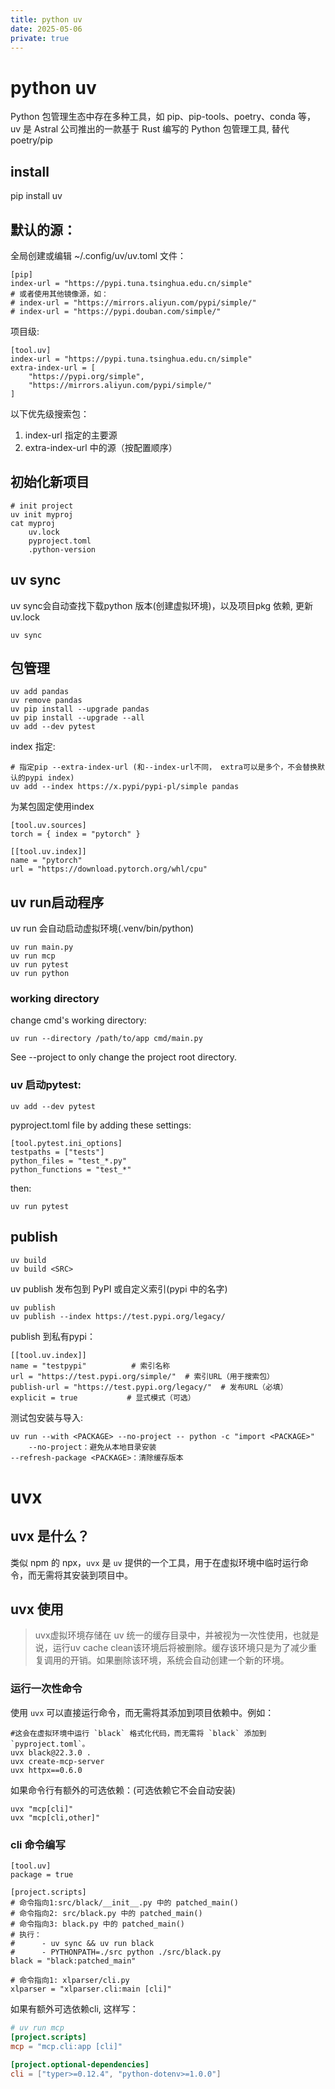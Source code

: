 ```yaml
---
title: python uv
date: 2025-05-06
private: true
---
```

# python uv
Python 包管理生态中存在多种工具，如 pip、pip-tools、poetry、conda 等，
uv 是 Astral 公司推出的一款基于 Rust 编写的 Python 包管理工具, 替代poetry/pip
## install
pip install uv

## 默认的源：
全局创建或编辑 ~/.config/uv/uv.toml 文件：

    [pip]
    index-url = "https://pypi.tuna.tsinghua.edu.cn/simple"
    # 或者使用其他镜像源，如：
    # index-url = "https://mirrors.aliyun.com/pypi/simple/"
    # index-url = "https://pypi.douban.com/simple/"


项目级:

    [tool.uv]
    index-url = "https://pypi.tuna.tsinghua.edu.cn/simple"
    extra-index-url = [
        "https://pypi.org/simple",
        "https://mirrors.aliyun.com/pypi/simple/"
    ]

以下优先级搜索包：
1. index-url 指定的主要源
2. extra-index-url 中的源（按配置顺序）

## 初始化新项目
    # init project
    uv init myproj
    cat myproj
        uv.lock
        pyproject.toml
        .python-version

## uv sync
uv sync会自动查找下载python 版本(创建虚拟环境)，以及项目pkg 依赖, 更新uv.lock

    uv sync

## 包管理
    uv add pandas
    uv remove pandas
    uv pip install --upgrade pandas
    uv pip install --upgrade --all
    uv add --dev pytest

index 指定:

    # 指定pip --extra-index-url (和--index-url不同， extra可以是多个，不会替换默认的pypi index)
    uv add --index https://x.pypi/pypi-pl/simple pandas

为某包固定使用index

    [tool.uv.sources]
    torch = { index = "pytorch" }

    [[tool.uv.index]]
    name = "pytorch"
    url = "https://download.pytorch.org/whl/cpu"


## uv run启动程序
uv run 会自动启动虚拟环境(.venv/bin/python)

    uv run main.py
    uv run mcp
    uv run pytest
    uv run python

### working directory
change cmd's working directory:

    uv run --directory /path/to/app cmd/main.py

See --project to only change the project root directory.


### uv 启动pytest:
    uv add --dev pytest

pyproject.toml file by adding these settings:

    [tool.pytest.ini_options]
    testpaths = ["tests"]
    python_files = "test_*.py"
    python_functions = "test_*"

then:

    uv run pytest

## publish
    uv build
    uv build <SRC>

uv publish	发布包到 PyPI 或自定义索引(pypi 中的名字)

    uv publish
    uv publish --index https://test.pypi.org/legacy/

publish 到私有pypi：

    [[tool.uv.index]]
    name = "testpypi"          # 索引名称
    url = "https://test.pypi.org/simple/"  # 索引URL（用于搜索包）
    publish-url = "https://test.pypi.org/legacy/"  # 发布URL（必填）
    explicit = true           # 显式模式（可选）

测试包安装与导入:

    uv run --with <PACKAGE> --no-project -- python -c "import <PACKAGE>"	
        --no-project：避免从本地目录安装
    --refresh-package <PACKAGE>：清除缓存版本
# uvx 
## uvx 是什么？
类似 npm 的 npx，`uvx` 是 `uv` 提供的一个工具，用于在虚拟环境中临时运行命令，而无需将其安装到项目中。

## uvx 使用
> uvx虚拟环境存储在 uv 统一的缓存目录中，并被视为一次性使用，也就是说，运行uv cache clean该环境后将被删除。缓存该环境只是为了减少重复调用的开销。如果删除该环境，系统会自动创建一个新的环境。

### 运行一次性命令
使用 `uvx` 可以直接运行命令，而无需将其添加到项目依赖中。例如：

    #这会在虚拟环境中运行 `black` 格式化代码，而无需将 `black` 添加到 `pyproject.toml`。
    uvx black@22.3.0 .
    uvx create-mcp-server
    uvx httpx==0.6.0

如果命令行有额外的可选依赖：(可选依赖它不会自动安装)

    uvx "mcp[cli]"
    uvx "mcp[cli,other]"

### cli 命令编写
```
[tool.uv]
package = true

[project.scripts]
# 命令指向1:src/black/__init__.py 中的 patched_main()
# 命令指向2: src/black.py 中的 patched_main()
# 命令指向3: black.py 中的 patched_main()
# 执行：
#      - uv sync && uv run black
#      - PYTHONPATH=./src python ./src/black.py
black = "black:patched_main"

# 命令指向1: xlparser/cli.py
xlparser = "xlparser.cli:main [cli]"
```

如果有额外可选依赖cli, 这样写：

```toml
# uv run mcp
[project.scripts]
mcp = "mcp.cli:app [cli]"

[project.optional-dependencies]
cli = ["typer>=0.12.4", "python-dotenv>=1.0.0"]
```